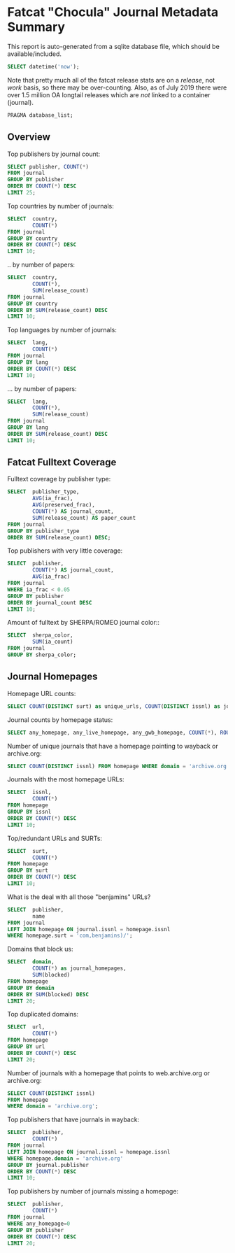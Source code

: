
# Fatcat "Chocula" Journal Metadata Summary

This report is auto-generated from a sqlite database file, which should be available/included.

```sql
SELECT datetime('now');
```

Note that pretty much all of the fatcat release stats are on a *release*, not
*work* basis, so there may be over-counting. Also, as of July 2019 there were
over 1.5 million OA longtail releases which are *not* linked to a container
(journal).

```sql
PRAGMA database_list;
```

## Overview

Top publishers by journal count:

```sql
SELECT publisher, COUNT(*)
FROM journal
GROUP BY publisher
ORDER BY COUNT(*) DESC
LIMIT 25;
```

Top countries by number of journals:

```sql
SELECT  country,
        COUNT(*)
FROM journal
GROUP BY country
ORDER BY COUNT(*) DESC
LIMIT 10;
```

.. by number of papers:

```sql
SELECT  country,
        COUNT(*),
        SUM(release_count)
FROM journal
GROUP BY country
ORDER BY SUM(release_count) DESC
LIMIT 10;
```

Top languages by number of journals:

```sql
SELECT  lang,
        COUNT(*)
FROM journal
GROUP BY lang
ORDER BY COUNT(*) DESC
LIMIT 10;
```

... by number of papers:

```sql
SELECT  lang,
        COUNT(*),
        SUM(release_count)
FROM journal
GROUP BY lang
ORDER BY SUM(release_count) DESC
LIMIT 10;
```

## Fatcat Fulltext Coverage

Fulltext coverage by publisher type:

```sql
SELECT  publisher_type,
        AVG(ia_frac),
        AVG(preserved_frac),
        COUNT(*) AS journal_count,
        SUM(release_count) AS paper_count
FROM journal
GROUP BY publisher_type
ORDER BY SUM(release_count) DESC;
```

Top publishers with very little coverage:

```sql
SELECT  publisher,
        COUNT(*) AS journal_count,
        AVG(ia_frac)
FROM journal
WHERE ia_frac < 0.05
GROUP BY publisher
ORDER BY journal_count DESC
LIMIT 10;
```

Amount of fulltext by SHERPA/ROMEO journal color::

```sql
SELECT  sherpa_color,
        SUM(ia_count)
FROM journal
GROUP BY sherpa_color;
```

## Journal Homepages

Homepage URL counts:

```sql
SELECT COUNT(DISTINCT surt) as unique_urls, COUNT(DISTINCT issnl) as journals_with_hompages FROM homepage;
```

Journal counts by homepage status:

```sql
SELECT any_homepage, any_live_homepage, any_gwb_homepage, COUNT(*), ROUND(1.0 * COUNT(*) / (SELECT COUNT(*) FROM journal), 2) AS frac FROM journal GROUP BY any_homepage, any_live_homepage, any_gwb_homepage;
```

Number of unique journals that have a homepage pointing to wayback or archive.org:

```sql
SELECT COUNT(DISTINCT issnl) FROM homepage WHERE domain = 'archive.org';
```

Journals with the most homepage URLs:

```sql
SELECT  issnl,
        COUNT(*)
FROM homepage
GROUP BY issnl
ORDER BY COUNT(*) DESC
LIMIT 10;
```

Top/redundant URLs and SURTs:

```sql
SELECT  surt,
        COUNT(*)
FROM homepage
GROUP BY surt
ORDER BY COUNT(*) DESC
LIMIT 10;
```

What is the deal with all those "benjamins" URLs?

```sql
SELECT  publisher,
        name
FROM journal
LEFT JOIN homepage ON journal.issnl = homepage.issnl
WHERE homepage.surt = 'com,benjamins)/';
```

Domains that block us:

```sql
SELECT  domain,
        COUNT(*) as journal_homepages,
        SUM(blocked)
FROM homepage
GROUP BY domain
ORDER BY SUM(blocked) DESC
LIMIT 20;
```

Top duplicated domains:

```sql
SELECT  url,
        COUNT(*)
FROM homepage
GROUP BY url
ORDER BY COUNT(*) DESC
LIMIT 20;
```

Number of journals with a homepage that points to web.archive.org or archive.org:

```sql
SELECT COUNT(DISTINCT issnl)
FROM homepage
WHERE domain = 'archive.org';
```

Top publishers that have journals in wayback:

```sql
SELECT  publisher,
        COUNT(*)
FROM journal
LEFT JOIN homepage ON journal.issnl = homepage.issnl
WHERE homepage.domain = 'archive.org'
GROUP BY journal.publisher
ORDER BY COUNT(*) DESC
LIMIT 10;
```
Top publishers by number of journals missing a homepage:

```sql
SELECT  publisher,
        COUNT(*)
FROM journal
WHERE any_homepage=0
GROUP BY publisher
ORDER BY COUNT(*) DESC
LIMIT 20;
```

